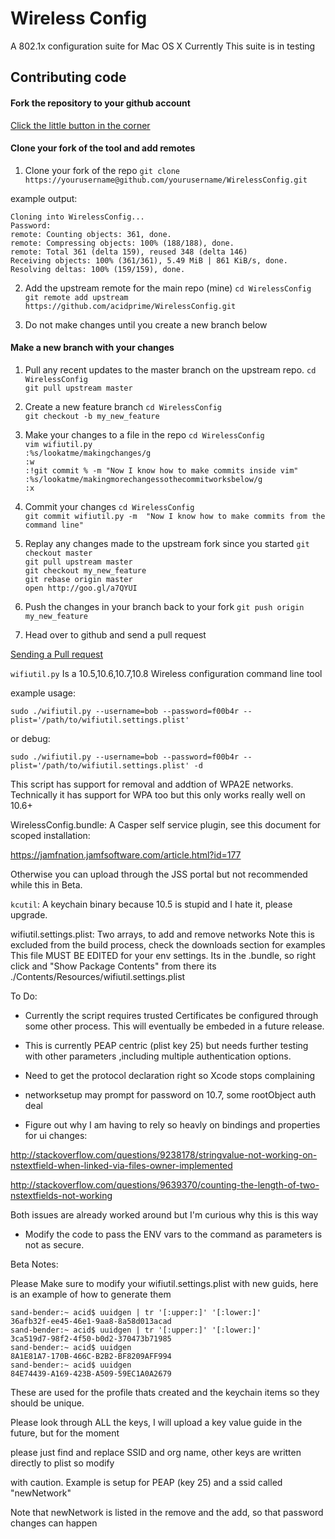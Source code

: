 # Wireless Config
A 802.1x configuration suite for Mac OS X
Currently This suite is in testing

## Contributing code

#### Fork the repository to your github account
[Click the little button in the corner](https://help.github.com/articles/fork-a-repo#step-1-fork-the-spoon-knife-repository)

#### Clone your fork of the tool and add remotes
1. Clone your fork of the repo
`git clone https://yourusername@github.com/yourusername/WirelessConfig.git`  

example output:
~~~
Cloning into WirelessConfig...
Password:
remote: Counting objects: 361, done.
remote: Compressing objects: 100% (188/188), done.
remote: Total 361 (delta 159), reused 348 (delta 146)
Receiving objects: 100% (361/361), 5.49 MiB | 861 KiB/s, done.
Resolving deltas: 100% (159/159), done.
~~~

2. Add the upstream remote for the main repo (mine)
`cd WirelessConfig`  
`git remote add upstream https://github.com/acidprime/WirelessConfig.git`  

3. Do not make changes until you create a new branch below

#### Make a new branch with your changes

1. Pull any recent updates to the master branch on the upstream repo.
`cd WirelessConfig`  
`git pull upstream master`  

2. Create a new feature branch
`cd WirelessConfig`  
`git checkout -b my_new_feature`  

3. Make your changes to a file in the repo
`cd WirelessConfig`  
`vim wifiutil.py`  
`:%s/lookatme/makingchanges/g`  
`:w`  
`:!git commit % -m "Now I know how to make commits inside vim"`  
`:%s/lookatme/makingmorechangessothecommitworksbelow/g`  
`:x`  

4. Commit your changes
`cd WirelessConfig`  
`git commit wifiutil.py -m  "Now I know how to make commits from the command line"`  

5. Replay any changes made to the upstream fork since you started
`git checkout master`  
`git pull upstream master`  
`git checkout my_new_feature`  
`git rebase origin master`  
`open http://goo.gl/a7QYUI`  

6. Push the changes in your branch back to your fork
`git push origin my_new_feature`  

7. Head over to github and send a pull request

[Sending a Pull request](https://help.github.com/articles/using-pull-requests#initiating-the-pull-request)  

`wifiutil.py`
Is a 10.5,10.6,10.7,10.8 Wireless configuration command line tool

example usage:
```shell
sudo ./wifiutil.py --username=bob --password=f00b4r --plist='/path/to/wifiutil.settings.plist'
```
or debug:
```shell
sudo ./wifiutil.py --username=bob --password=f00b4r --plist='/path/to/wifiutil.settings.plist' -d
```

This script has support for removal and addtion of WPA2E networks.
Technically it has support for WPA too but this only works really well on 10.6+

WirelessConfig.bundle:
A Casper self service plugin, see this document for scoped installation:

https://jamfnation.jamfsoftware.com/article.html?id=177

Otherwise you can upload through the JSS portal but not recommended while this in Beta.

`kcutil`:
A keychain binary because 10.5 is stupid and I hate it, please upgrade.

wifiutil.settings.plist:
Two arrays, to add and remove networks
Note this is excluded from the build process, check the downloads section for examples
This file MUST BE EDITED for your env settings. Its in the .bundle, so right click
and "Show Package Contents" from there its ./Contents/Resources/wifiutil.settings.plist


To Do:
* Currently the script requires trusted Certificates be configured through
some other process. This will eventually be embeded in a future release.

* This is currently PEAP centric (plist key 25) but needs further testing with other
parameters ,including multiple authentication options.

* Need to get the protocol declaration right so Xcode stops complaining

* networksetup may prompt for password on 10.7, some rootObject auth deal

* Figure out why I am having to rely so heavly on bindings and properties for ui changes:

http://stackoverflow.com/questions/9238178/stringvalue-not-working-on-nstextfield-when-linked-via-files-owner-implemented

http://stackoverflow.com/questions/9639370/counting-the-length-of-two-nstextfields-not-working

Both issues are already worked around but I'm curious why this is this way

* Modify the code to pass the ENV vars to the command as parameters is not as secure.

Beta Notes:

Please Make sure to modify your wifiutil.settings.plist with new guids, here is an example of how to generate them
```shell
sand-bender:~ acid$ uuidgen | tr '[:upper:]' '[:lower:]'
36afb32f-ee45-46e1-9aa8-8a58d013acad
sand-bender:~ acid$ uuidgen | tr '[:upper:]' '[:lower:]'
3ca519d7-98f2-4f50-b0d2-370473b71985
sand-bender:~ acid$ uuidgen
8A1E81A7-170B-466C-B2B2-BF8209AFF994
sand-bender:~ acid$ uuidgen
84E74439-A169-423B-A509-59EC1A0A2679
```
These are used for the profile thats created and the keychain items so they should be unique.

Please look through ALL the keys, I will upload a key value guide in the future, but for the moment

please just find and replace SSID and org name, other keys are written directly to plist so modify

with caution. Example is setup for PEAP (key 25) and a ssid called "newNetwork"

Note that newNetwork is listed in the remove and the add, so that password changes can happen

